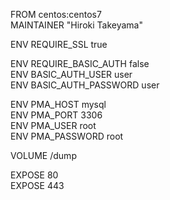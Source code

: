 FROM centos:centos7  
MAINTAINER "Hiroki Takeyama"

ENV REQUIRE_SSL true

ENV REQUIRE_BASIC_AUTH false  
ENV BASIC_AUTH_USER user  
ENV BASIC_AUTH_PASSWORD user

ENV PMA_HOST mysql  
ENV PMA_PORT 3306  
ENV PMA_USER root  
ENV PMA_PASSWORD root

VOLUME /dump

EXPOSE 80  
EXPOSE 443
